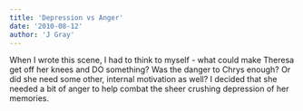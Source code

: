 ```yaml
---
title: 'Depression vs Anger'
date: '2010-08-12'
author: 'J Gray'
---
```


When I wrote this scene, I had to think to myself - what could make Theresa get off her knees and DO something? Was the danger to Chrys enough? Or did she need some other, internal motivation as well? I decided that she needed a bit of anger to help combat the sheer crushing depression of her memories.<br>

